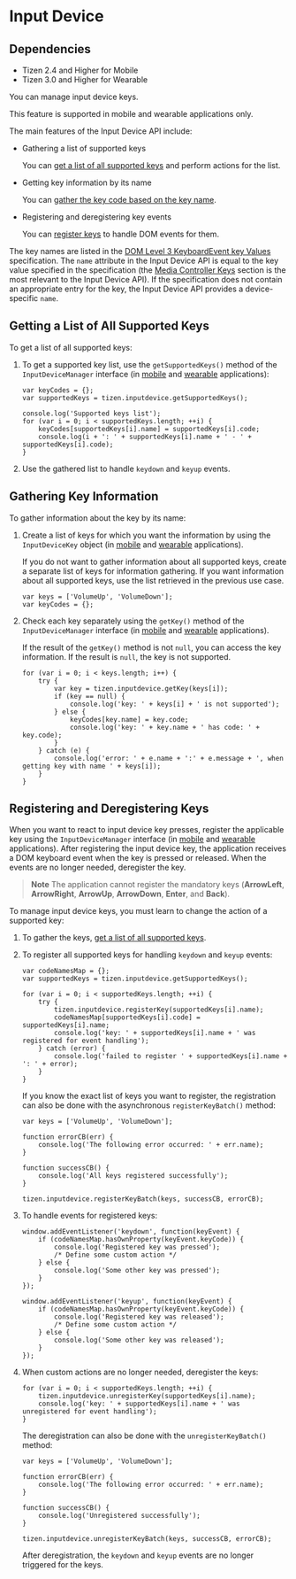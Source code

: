 # Input Device

## Dependencies

- Tizen 2.4 and Higher for Mobile
- Tizen 3.0 and Higher for Wearable

You can manage input device keys.

This feature is supported in mobile and wearable applications only.

The main features of the Input Device API include:

- Gathering a list of supported keys   

  You can [get a list of all supported keys](./text-input/input_device-w.md#getkeys) and perform actions for the list.

- Getting key information by its name   

  You can [gather the key code based on the key name](./text-input/input_device-w.md#getkeyinfo).

- Registering and deregistering key events   

  You can [register keys](./text-input/input_device-w.md#reg_unreg) to handle DOM events for them.

The key names are listed in the [DOM Level 3 KeyboardEvent key Values](http://www.w3.org/TR/2014/WD-DOM-Level-3-Events-key-20140612) specification. The `name` attribute in the Input Device API is equal to the key value specified in the specification (the [Media Controller Keys](http://www.w3.org/TR/2014/WD-DOM-Level-3-Events-key-20140612/#keys-media-controller) section is the most relevant to the Input Device API). If the specification does not contain an appropriate entry for the key, the Input Device API provides a device-specific `name`.

## Getting a List of All Supported Keys

To get a list of all supported keys:

1. To get a supported key list, use the `getSupportedKeys()` method of the `InputDeviceManager` interface (in [mobile](../../../../org.tizen.web.apireference/html/device_api/mobile/tizen/inputdevice.html#InputDeviceManager) and [wearable](../../../../org.tizen.web.apireference/html/device_api/wearable/tizen/inputdevice.html#InputDeviceManager) applications):

   ```
   var keyCodes = {};
   var supportedKeys = tizen.inputdevice.getSupportedKeys();

   console.log('Supported keys list');
   for (var i = 0; i < supportedKeys.length; ++i) {
       keyCodes[supportedKeys[i].name] = supportedKeys[i].code;
       console.log(i + ': ' + supportedKeys[i].name + ' - ' + supportedKeys[i].code);
   }
   ```

2. Use the gathered list to handle `keydown` and `keyup` events.

## Gathering Key Information

To gather information about the key by its name:

1. Create a list of keys for which you want the information by using the `InputDeviceKey` object (in [mobile](../../../../org.tizen.web.apireference/html/device_api/mobile/tizen/inputdevice.html#InputDeviceKey) and [wearable](../../../../org.tizen.web.apireference/html/device_api/wearable/tizen/inputdevice.html#InputDeviceKey) applications).

   If you do not want to gather information about all supported keys, create a separate list of keys for information gathering. If you want information about all supported keys, use the list retrieved in the previous use case.

   ```
   var keys = ['VolumeUp', 'VolumeDown'];
   var keyCodes = {};
   ```

2. Check each key separately using the `getKey()` method of the `InputDeviceManager` interface (in [mobile](../../../../org.tizen.web.apireference/html/device_api/mobile/tizen/inputdevice.html#InputDeviceManager) and [wearable](../../../../org.tizen.web.apireference/html/device_api/wearable/tizen/inputdevice.html#InputDeviceManager) applications).

   If the result of the `getKey()` method is not `null`, you can access the key information. If the result is `null`, the key is not supported.

   ```
   for (var i = 0; i < keys.length; i++) {
       try {
           var key = tizen.inputdevice.getKey(keys[i]);
           if (key == null) {
               console.log('key: ' + keys[i] + ' is not supported');
           } else {
               keyCodes[key.name] = key.code;
               console.log('key: ' + key.name + ' has code: ' + key.code);
           }
       } catch (e) {
           console.log('error: ' + e.name + ':' + e.message + ', when getting key with name ' + keys[i]);
       }
   }
   ```

## Registering and Deregistering Keys

When you want to react to input device key presses, register the applicable key using the `InputDeviceManager` interface (in [mobile](../../../../org.tizen.web.apireference/html/device_api/mobile/tizen/inputdevice.html#InputDeviceManager) and [wearable](../../../../org.tizen.web.apireference/html/device_api/wearable/tizen/inputdevice.html#InputDeviceManager) applications). After registering the input device key, the application receives a DOM keyboard event when the key is pressed or released. When the events are no longer needed, deregister the key.

> **Note**
> The application cannot register the mandatory keys (**ArrowLeft**, **ArrowRight**, **ArrowUp**, **ArrowDown**, **Enter**, and **Back**).

To manage input device keys, you must learn to change the action of a supported key:

1. To gather the keys, [get a list of all supported keys](./text-input/input_device-w.md#getkeys).

2. To register all supported keys for handling `keydown` and `keyup` events:

   ```
   var codeNamesMap = {};
   var supportedKeys = tizen.inputdevice.getSupportedKeys();

   for (var i = 0; i < supportedKeys.length; ++i) {
       try {
           tizen.inputdevice.registerKey(supportedKeys[i].name);
           codeNamesMap[supportedKeys[i].code] = supportedKeys[i].name;
           console.log('key: ' + supportedKeys[i].name + ' was registered for event handling');
       } catch (error) {
           console.log('failed to register ' + supportedKeys[i].name + ': ' + error);
       }
   }
   ```

   If you know the exact list of keys you want to register, the registration can also be done with the asynchronous `registerKeyBatch()` method:

   ```
   var keys = ['VolumeUp', 'VolumeDown'];

   function errorCB(err) {
       console.log('The following error occurred: ' + err.name);
   }

   function successCB() {
       console.log('All keys registered successfully');
   }

   tizen.inputdevice.registerKeyBatch(keys, successCB, errorCB);
   ```

3. To handle events for registered keys:

   ```
   window.addEventListener('keydown', function(keyEvent) {
       if (codeNamesMap.hasOwnProperty(keyEvent.keyCode)) {
           console.log('Registered key was pressed');
           /* Define some custom action */
       } else {
           console.log('Some other key was pressed');
       }
   });

   window.addEventListener('keyup', function(keyEvent) {
       if (codeNamesMap.hasOwnProperty(keyEvent.keyCode)) {
           console.log('Registered key was released');
           /* Define some custom action */
       } else {
           console.log('Some other key was released');
       }
   });
   ```

4. When custom actions are no longer needed, deregister the keys:

   ```
   for (var i = 0; i < supportedKeys.length; ++i) {
       tizen.inputdevice.unregisterKey(supportedKeys[i].name);
       console.log('key: ' + supportedKeys[i].name + ' was unregistered for event handling');
   }
   ```

   The deregistration can also be done with the `unregisterKeyBatch()` method:

   ```
   var keys = ['VolumeUp', 'VolumeDown'];

   function errorCB(err) {
       console.log('The following error occurred: ' + err.name);
   }

   function successCB() {
       console.log('Unregistered successfully');
   }

   tizen.inputdevice.unregisterKeyBatch(keys, successCB, errorCB);
   ```

   After deregistration, the `keydown` and `keyup` events are no longer triggered for the keys.